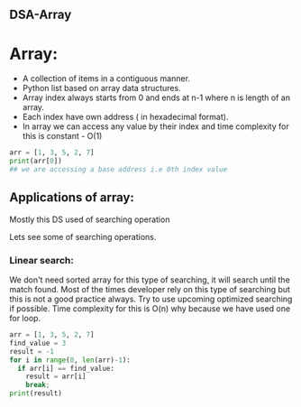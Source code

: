## DSA-Array

# Array:
- A collection of items in a contiguous manner. 
- Python list based on array data structures.
- Array index always starts from 0 and ends at n-1 where n is length of an array.
- Each index have own address ( in hexadecimal format).
- In array we can access any value by their index and time complexity for this is constant - O(1)


```Python
arr = [1, 3, 5, 2, 7]
print(arr[0]) 
## we are accessing a base address i.e 0th index value
``` 

## Applications of array:

Mostly this DS used of searching operation

Lets see some of searching operations.

### Linear search:

We don't need sorted array for this type of searching, it will search until the match found.
Most of the times developer rely on this type of searching but this is not a good practice always. Try to use upcoming optimized searching if possible. Time complexity for this is O(n) why because we have used one for loop.


```Python
arr = [1, 3, 5, 2, 7]
find_value = 3
result = -1
for i in range(0, len(arr)-1):
  if arr[i] == find_value:
    result = arr[i]
    break;
print(result)
``` 

